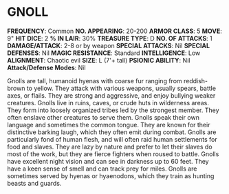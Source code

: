 # GNOLL

**FREQUENCY**: Common
**NO. APPEARING**: 20-200
**ARMOR CLASS**: 5
**MOVE**: 9"
**HIT DICE**: 2
**% IN LAIR**: 30%
**TREASURE TYPE**: D
**NO. OF ATTACKS**: 1
**DAMAGE/ATTACK**: 2-8 or by weapon
**SPECIAL ATTACKS**: Nil
**SPECIAL DEFENSES**: Nil
**MAGIC RESISTANCE**: Standard
**INTELLIGENCE**: Low
**ALIGNMENT**: Chaotic evil
**SIZE**: L (7'+ tall)
**PSIONIC ABILITY**: Nil
**Attack/Defense Modes**: Nil

Gnolls are tall, humanoid hyenas with coarse fur ranging from reddish-brown to yellow. They attack with various weapons, usually spears, battle axes, or flails. They are strong and aggressive, and enjoy bullying weaker creatures. Gnolls live in ruins, caves, or crude huts in wilderness areas. They form into loosely organized tribes led by the strongest member. They often enslave other creatures to serve them. Gnolls speak their own language and sometimes the common tongue. They are known for their distinctive barking laugh, which they often emit during combat. Gnolls are particularly fond of human flesh, and will often raid human settlements for food and slaves. They are lazy by nature and prefer to let their slaves do most of the work, but they are fierce fighters when roused to battle. Gnolls have excellent night vision and can see in darkness up to 60 feet. They have a keen sense of smell and can track prey for miles. Gnolls are sometimes served by hyenas or hyaenodons, which they train as hunting beasts and guards.
